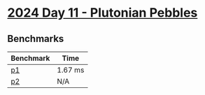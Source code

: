 # [2024 Day 11 - Plutonian Pebbles](https://adventofcode.com/2024/day/11)

## Benchmarks

<!-- BEGIN benches -->
| Benchmark              | Time    |
| ---------------------- | ------- |
| [p1](./src/lib.rs#L7)  | 1.67 ms |
| [p2](./src/lib.rs#L36) | N/A     |
<!-- END benches -->
<!-- BEGIN other_benches -->

<!-- END other_benches -->